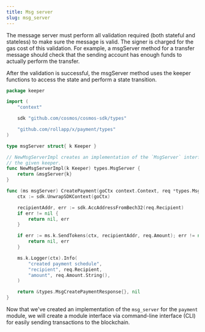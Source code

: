 ```yaml
---
title: Msg server
slug: msg_server
---
```


The message server must perform all validation required (both stateful and stateless) to make sure the message is valid. The signer is charged for the gas cost of this validation. For example, a msgServer method for a transfer message should check that the sending account has enough funds to actually perform the transfer.

After the validation is successful, the msgServer method uses the keeper functions to access the state and perform a state transition.

```Go
package keeper

import (
	"context"

	sdk "github.com/cosmos/cosmos-sdk/types"

	"github.com/rollapp/x/payment/types"
)

type msgServer struct{ k Keeper }

// NewMsgServerImpl creates an implementation of the `MsgServer` interface for
// the given keeper.
func NewMsgServerImpl(k Keeper) types.MsgServer {
	return &msgServer{k}
}

func (ms msgServer) CreatePayment(goCtx context.Context, req *types.MsgCreatePayment) (*types.MsgCreatePaymentResponse, error) {
	ctx := sdk.UnwrapSDKContext(goCtx)

	recipientAddr, err := sdk.AccAddressFromBech32(req.Recipient)
	if err != nil {
		return nil, err
	}

	if err := ms.k.SendTokens(ctx, recipientAddr, req.Amount); err != nil {
		return nil, err
	}

	ms.k.Logger(ctx).Info(
		"created payment schedule",
		"recipient", req.Recipient,
		"amount", req.Amount.String(),
	)

	return &types.MsgCreatePaymentResponse{}, nil
}

```

Now that we've created an implementation of the `msg_server` for the `payment` module, we will create a module interface via command-line interface (CLI) for easily sending transactions to the blockchain.
